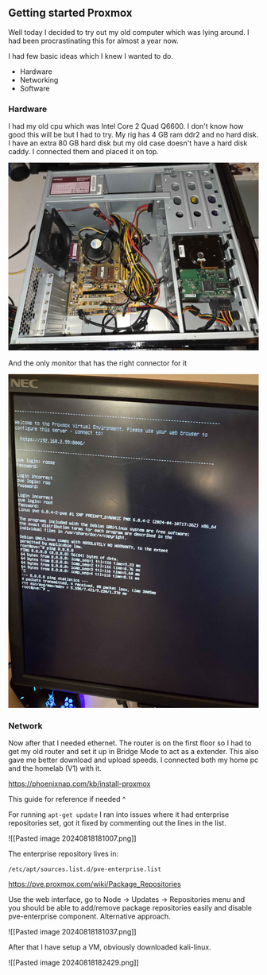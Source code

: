 ## Getting started Proxmox

Well today I decided to try out my old computer which was lying around. I had been procrastinating this for almost a year now. 

I had few basic ideas which I knew I wanted to do.
- Hardware
- Networking
- Software

### Hardware

I had my old cpu which was Intel Core 2 Quad Q6600. I don't know how good this will be but I had to try. My rig has 4 GB ram ddr2 and no hard disk. I have an extra 80 GB hard disk but my old case doesn't have a hard disk caddy. I connected them and placed it on top. 

![](/_assets/20240818_175015.jpg)

And the only monitor that has the right connector for it

![](/_assets/20240818_175051.jpg)
### Network

Now after that I needed ethernet. The router is on the first floor so I had to get my old router and set it up in Bridge Mode to act as a extender. This also gave me better download and upload speeds. I connected both my home pc and the homelab (V1) with it. 

https://phoenixnap.com/kb/install-proxmox

This guide for reference if needed ^

For running `apt-get update` I ran into issues where it had enterprise repositories set, got it fixed by commenting out the lines in the list.

![[Pasted image 20240818181007.png]]

The enterprise repository lives in:  

```
/etc/apt/sources.list.d/pve-enterprise.list
```

https://pve.proxmox.com/wiki/Package_Repositories

Use the web interface, go to Node -> Updates -> Repositories menu and you should be able to add/remove package repositories easily and disable pve-enterprise component. Alternative approach.

![[Pasted image 20240818181037.png]]

After that I have setup a VM, obviously downloaded kali-linux. 

![[Pasted image 20240818182429.png]]
